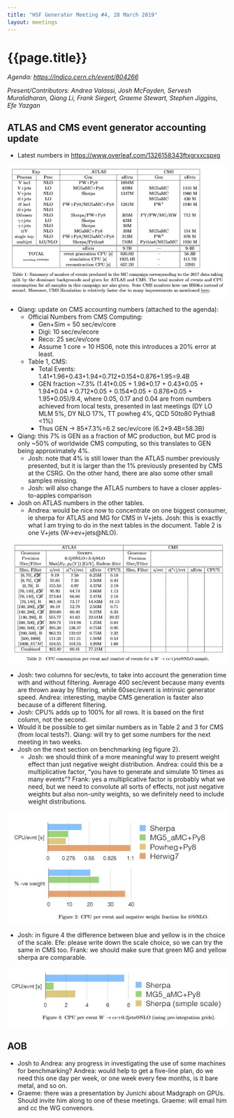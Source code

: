 ```yaml
---
title: "HSF Generator Meeting #4, 28 March 2019"
layout: meetings
---
```

# {{page.title}}

*Agenda:
[<span class="underline">https://indico.cern.ch/event/804266</span>](https://indico.cern.ch/event/804266)*

*Present/Contributors: Andrea Valassi, Josh McFayden, Servesh
Muralidharan, Qiang Li, Frank Siegert, Graeme Stewart, Stephen Jiggins,
Efe Yazgan*

## ATLAS and CMS event generator accounting update 
  - Latest numbers in
    [<span class="underline">https://www.overleaf.com/1326158343ftxgrxxcspxg</span>](https://www.overleaf.com/1326158343ftxgrxxcspxg)

![Table 1 of proceedings](/images/2019-03-28-generators1.jpg)
  - Qiang: update on CMS accounting numbers (attached to the agenda):
      - Official Numbers from CMS Computing:
          - Gen+Sim = 50 sec/ev/core
          - Digi: 10 sec/ev/ecore
          - Reco: 25 sec/ev/core
          - Assume 1 core = 10 HS06, note this introduces a 20% error
            at least.
      - Table 1, CMS:
          - Total Events:
            1.41+1.96+0.43+1.94+0.712+0.154+0.876+1.95=9.4B
          - GEN fraction \~7.3% (1.41\*0.05 + 1.96\*0.17 + 0.43\*0.05 + 
            1.94\*0.04 + 0.712\*0.05 + 0.154\*0.05 + 0.876\*0.05 +
            1.95\*0.05)/9.4, where 0.05, 0.17 and 0.04 are from
            numbers achieved from local tests, presented in last
            meetings (DY LO MLM 5%, DY NLO 17%, TT powheg 4%, QCD
            50to80 Pythia8 \<1%)
          - Thus GEN -\> 85\*7.3%=6.2 sec/ev/core (6.2\*9.4B=58.3B)
  - Qiang: this 7% is GEN as a fraction of MC production, but MC prod
    is only \~50% of worldwide CMS computing, so this translates to
    GEN being approximately 4%.
      - Josh: note that 4% is still lower than the ATLAS number
        previously presented, but it is larger than the 1% previously
        presented by CMS at the CSRG. On the other hand, there are
        also some other small samples missing.
      - Josh: will also change the ATLAS numbers to have a closer
        apples-to-apples comparison
  - Josh on ATLAS numbers in the other tables.
      - Andrea: would be nice now to concentrate on one biggest
        consumer, ie sherpa for ATLAS and MG for CMS in V+jets. Josh:
        this is exactly what I am trying to do in the next tables in
        the document. Table 2 is one V+jets (W→eν+jets@NLO).

![Table 2 of proceedings](/images/2019-03-28-generators2.jpg)
  - Josh: two columns for sec/evts, to take into account the
    generation time with and without filtering. Average 400 sec/event
    because many events are thrown away by filtering, while
    60sec/event is intrinsic generator speed. Andrea: interesting,
    maybe CMS generation is faster also because of a different
    filtering.
  - Josh: CPU% adds up to 100% for all rows. It is based on the first
    column, not the second.
  - Would it be possible to get similar numbers as in Table 2 and 3
    for CMS (from local tests?). Qiang: will try to get some numbers
    for the next meeting in two weeks.
  - Josh on the next section on benchmarking (eg figure 2).
      - Josh: we should think of a more meaningful way to present
        weight effect than just negative weight distribution. Andrea:
        could this be a multiplicative factor, “you have to generate
        and simulate 10 times as many events”? Frank: yes a
        multiplicative factor is probably what we need, but we need to
        convolute all sorts of effects, not just negative weights but
        also non-unity weights, so we definitely need to include
        weight distributions.

![Figure 2 of proceedings](/images/2019-03-28-generators3.jpg)
  - Josh: in figure 4 the difference between blue and yellow is in the
    choice of the scale. Efe: please write down the scale choice, so
    we can try the same in CMS too. Frank: we should make sure that
    green MG and yellow sherpa are comparable.

![Figure 4 of proceedings](/images/2019-03-28-generators4.jpg)

## AOB
  - Josh to Andrea: any progress in investigating the use of some
    machines for benchmarking? Andrea: would help to get a five-line
    plan, do we need this one day per week, or one week every few
    months, is it bare metal, and so on.
  - Graeme: there was a presentation by Junichi about Madgraph on
    GPUs. Should invite him along to one of these meetings. Graeme:
    will email him and cc the WG convenors.
